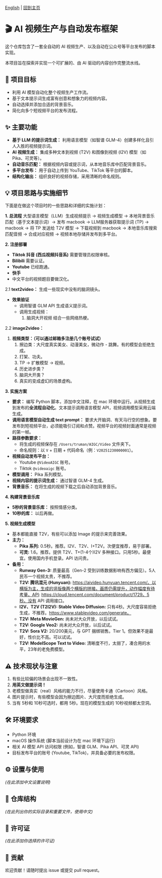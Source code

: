 [English](README_en.md) | [回到主页](README.md)

# 🎬 AI 视频生产与自动发布框架

这个仓库包含了一套全自动的 AI 视频生产、以及自动在公众号等平台发布的脚本实现。

本项目旨在探索并实现一个可扩展的、由 AI 驱动的内容创作完整流水线。

## 🚀 项目目标

*   利用 AI 模型自动化整个视频生产工作流。
*   基于文本提示词生成富有创意和想象力的视频内容。
*   自动选择并添加合适的背景音乐。
*   简化向多个短视频平台的发布流程。

## ✨ 主要功能

*   **基于 LLM 的提示词生成：** 利用语言模型（如智谱 GLM-4）创建多样化且引人入胜的视频提示词。
*   **AI 视频生成：** 集成多种文本到视频 (T2V) 和图像到视频 (I2V) 模型（如 Pika、可灵等）。
*   **自动音乐匹配：** 根据视频内容或提示词，从本地音乐库中匹配背景音乐。
*   **多平台发布：** 用于自动上传到 YouTube、TikTok 等平台的脚本。
*   **结构化输出：** 组织良好的视频存储，采用清晰的命名规则。

## 💡 项目思路与实施细节

下面是在做这个项目时的一些思路和详细的实施计划：

**1. 总流程**
大型语言模型（LLM）生成视频提示 -> 视频生成模型 -> 本地背景音乐匹配（基于文本提示词）-> 发布
macbook -> LLM服务器获取提示词 (TP) -> macbook -> 将 TP 发送给 T2V 模型 -> 下载视频到 macbook -> 本地音乐库搜索匹配音频 -> 合成对应视频 -> 视频本地存储并发布到多平台。

**2. 注册部署**
*   **Tiktok 抖音 (西瓜视频抖音系)** 需要管理员权限审核。
*   **Bilibili** 需要认证。
*   **Youtube** 已经跑通。
*   **快手**
*   中文平台的视频题目要做汉化。

2.1 **text2video：** 生成一些现实中没有的脑洞镜头。
*   **效果验证**
    *   调用智谱 GLM API 生成语义提示词。
    *   调用生成视频：
        1.  脑洞大开视频 结合一些网络热梗。

2.2 **image2video：**
1.  **视频类型：（可以通过邮箱多注册几个账号试试）**
    1.  擦边类：大尺度真实美女、动漫美女，微动作 - 跳舞。有的模型会拒绝生成。
    2.  打架、功夫。
    3.  TP -> 扩散模型 -> 视频。
    4.  历史进步类？
    5.  脑洞大开类？
    6.  真实的变成虚幻的场景虚构。

**3. 实施方案**
*   **要求：** 编写 Python 脚本，添加中文注释，在 mac 环境中运行。从视频生成到发布的**全流程自动化**。文本提示调用语言模型 API，视频调用模型采用云端生成。
*   **调用语言模型自动生成 text prompt：** 要求大开脑洞、有天马行空的想象。要发布到短视频平台，必须能吸引订阅和点赞。视频平台的视频封面通常是视频的第一帧。
*   **路径参数要求：**
    *   将生成的视频保存在 `/Users/truman/AIGC/Video` 文件夹下。
    *   命名规则：以 `V` + 日期 + 代码命名（例：`V20251230000001`）。
*   **视频自动发布平台：**
    *   Youtube `@VideoAIGC` 账号。
    *   Tiktok `@videoaigc` 账号。
*   **模型调用：** Pika 系列模型。
*   **视频内容的提示词生成：** 通过智谱 GLM-4 生成。
*   **背景音乐：** 在将生成的视频下载之后自动添加背景音乐。

**4. 构建背景音乐库**
*   **5秒的背景音乐库：** 按照情感分类。
*   **10秒的库：** 以后再做。

**5. 视频生成模型**
*   基本都能直接 T2V，有些可以添加 Image 的提示来完善效果。
*   **主力：**
    *   **Pika 系列:** 0.5秒。推荐。I2V、T2V、I+T2V。次便宜推荐，易于部署。
    *   **可灵:** 1.6。推荐。提供 T2V、T+(1-4个)I2V 多种接口。只用5秒。最便宜。使用国内手机登录。API 访问贵。
*   **备用：**
    *   **Runway Gen-3:** 质量最高（Gen-2 受到训练数据影响有西方偏见）。5人民币一个视频太贵，不推荐。
    *   **T2V: 腾讯混元 (Hunyuan):** https://aivideo.hunyuan.tencent.com/。以横版为主，生成的竖版像两个横版的拼接。画质仍需提升，动作幅度有待考量。API: https://cloud.tencent.com/document/product/1729。5秒。没有 API 调用接口。
    *   **I2V、T2V (T2I2V): Stable Video Diffusion:** 只有4秒。大尺度容易拒绝生成，不推荐。https://www.stablevideo.com/generate。
    *   **T2V: Meta MovieGen:** 尚未对大众开放，以后试试。
    *   **T2V: Google Veo2:** 尚未对大众开放，以后试试。
    *   **T2V: Sora V2:** 20/200美元，与 GPT 捆绑销售。Tier 1。但效果不是最好，性价比不高。可以试试。
    *   **T2V: ModelScope Text to Video:** 清晰度不行，太弱了，凑合用的水平，23年的老免费模型。

## ⚠️ 技术现状与注意

1) 有些比较偏的场景会出现不一致性。
2) **用英文做提示词！**
3) 老模型做真实（real）风格的能力不行，尽量使用卡通（Cartoon）风格。
4) 图片提示时，有些模型会因为擦边图片、大尺度而拒绝生成。
5) 当有 5秒和 10秒可选时，都用 5秒。现在的模型生成的 10秒视频都太空洞。

## 🛠️ 环境要求

*   Python 环境
*   macOS 操作系统 (脚本当前设计为在 mac 环境下运行)
*   相关 AI 模型 API 访问权限 (例如，智谱 GLM、Pika API、可灵 API)
*   目标发布平台的账号 (Youtube, TikTok)，并具备必要的发布权限。

## ⚙️ 设置与使用

*(在此添加中文设置说明)*

## 📂 仓库结构

*(在此列出你的实际目录和重要文件，使用中文)*

## 📜 许可证

*(在此添加你选择的许可证)*

## 👋 贡献

欢迎贡献！请随时提出 issue 或提交 pull request。
